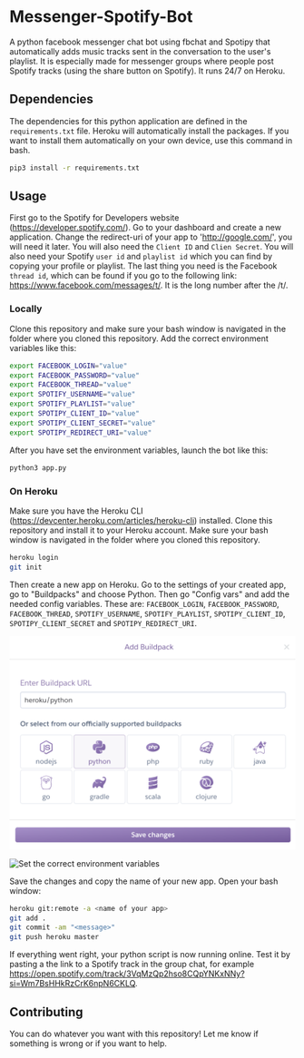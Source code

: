 # Messenger-Spotify-Bot
A python facebook messenger chat bot using fbchat and Spotipy that automatically adds music tracks sent in the conversation to the user's playlist. It is especially made for messenger groups where people post Spotify tracks (using the share button on Spotify). It runs 24/7 on Heroku.

## Dependencies

The dependencies for this python application are defined in the `requirements.txt` file. Heroku will automatically install the packages. If you want to install them automatically on your own device, use this command in bash.

```bash
pip3 install -r requirements.txt
```

## Usage

First go to the Spotify for Developers website (https://developer.spotify.com/). Go to your dashboard and create a new application. Change the redirect-uri of your app to 'http://google.com/', you will need it later. You will also need the `Client ID` and `Clien Secret`. You will also need your Spotify `user id` and `playlist id` which you can find by copying your profile or playlist. The last thing you need is the Facebook `thread id`, which can be found if you go to the following link: https://www.facebook.com/messages/t/. It is the long number after the /t/.

### Locally
Clone this repository and make sure your bash window is navigated in the folder where you cloned this repository. Add the correct environment variables like this:

```bash
export FACEBOOK_LOGIN="value"
export FACEBOOK_PASSWORD="value"
export FACEBOOK_THREAD="value"
export SPOTIFY_USERNAME="value"
export SPOTIFY_PLAYLIST="value"
export SPOTIPY_CLIENT_ID="value"
export SPOTIPY_CLIENT_SECRET="value"
export SPOTIPY_REDIRECT_URI="value"
```

After you have set the environment variables, launch the bot like this:

```bash
python3 app.py
```
### On Heroku

Make sure you have the Heroku CLI (https://devcenter.heroku.com/articles/heroku-cli) installed. Clone this repository and install it to your Heroku account. Make sure your bash window is navigated in the folder where you cloned this repository.

```bash
heroku login
git init
```

Then create a new app on Heroku. Go to the settings of your created app, go to "Buildpacks" and choose Python. Then go "Config vars" and add the needed config variables. These are: `FACEBOOK_LOGIN`, `FACEBOOK_PASSWORD`, `FACEBOOK_THREAD`, `SPOTIFY_USERNAME`, `SPOTIFY_PLAYLIST`, `SPOTIPY_CLIENT_ID`, `SPOTIPY_CLIENT_SECRET` and `SPOTIPY_REDIRECT_URI`. 

![Choose the python buildpack](https://github.com/othellodesutter/Messenger-Spotify-Bot/blob/master/img/buildpack.png)

![Set the correct environment variables](https://github.com/othellodesutter/Messenger-Spotify-Bot/blob/master/img/config_variables.png)

Save the changes and copy the name of your new app. Open your bash window:

```bash
heroku git:remote -a <name of your app>
git add .
git commit -am "<message>"
git push heroku master
```

If everything went right, your python script is now running online. Test it by pasting a the link to a Spotify track in the group chat, for example https://open.spotify.com/track/3VqMzQp2hso8CQpYNKxNNy?si=Wm7BsHHkRzCrK6npN6CKLQ.

## Contributing
You can do whatever you want with this repository! Let me know if something is wrong or if you want to help.
